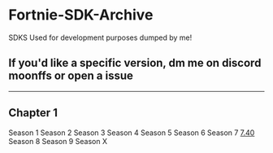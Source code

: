 # Fortnie-SDK-Archive
SDKS Used for development purposes dumped by me!
## If you'd like a specific version, dm me on discord moonffs or open a issue
----
## Chapter 1
Season 1
Season 2
Season 3 
Season 4 
Season 5
Season 6
Season 7
[7.40](https://github.com/moonleaks/Fortnie-SDK-Archive/raw/main/4.22.0-5046157+++Fortnite+Release-7.40-FortniteGame.zip)
Season 8
Season 9
Season X
